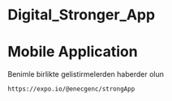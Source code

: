 # Digital_Stronger_App

# Mobile Application

Benimle birlikte gelistirmelerden haberder olun

```
https://expo.io/@enecgenc/strongApp
```

